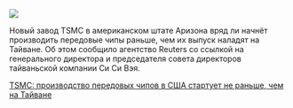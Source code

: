 <!--2025-01-20 11:54:22-->
<div class="yb">
  <div class="rss smaller1 habr"><img src="https://habrastorage.org/webt/qh/xi/93/qhxi93dogwqfada8ctx7gntwluc.jpeg" /><p>Новый завод TSMC в американском штате Аризона вряд ли начнёт производить передовые чипы раньше, чем их выпуск наладят на Тайване. Об этом сообщило агентство Reuters со ссылкой на генерального директора и председателя совета директоров тайваньской компании Си Си Вэя.</p><p></p> <a... <br><a class="light" href="https://habr.com/ru/news/875010/?utm_source=habrahabr&utm_medium=rss&utm_campaign=875010">TSMC: производство передовых чипов в США стартует не раньше, чем на Тайване</a></div>
</div>
